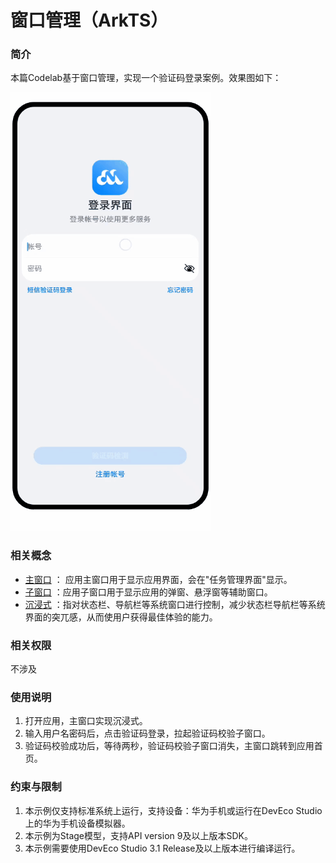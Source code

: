 # 窗口管理（ArkTS）

### 简介
本篇Codelab基于窗口管理，实现一个验证码登录案例。效果图如下：

![](screenshots/device/windowmanager.gif)

### 相关概念

- [主窗口](https://developer.harmonyos.com/cn/docs/documentation/doc-guides-V3/application-window-stage-0000001427584712-V3?catalogVersion=V3#ZH-CN_TOPIC_0000001523968638__%E8%AE%BE%E7%BD%AE%E5%BA%94%E7%94%A8%E4%B8%BB%E7%AA%97%E5%8F%A3) ： 应用主窗口用于显示应用界面，会在"任务管理界面"显示。
- [子窗口](https://developer.harmonyos.com/cn/docs/documentation/doc-guides-V3/application-window-stage-0000001427584712-V3?catalogVersion=V3#ZH-CN_TOPIC_0000001523968638__%E8%AE%BE%E7%BD%AE%E5%BA%94%E7%94%A8%E5%AD%90%E7%AA%97%E5%8F%A3) ：应用子窗口用于显示应用的弹窗、悬浮窗等辅助窗口。
- [沉浸式](https://developer.harmonyos.com/cn/docs/documentation/doc-guides-V3/application-window-stage-0000001427584712-V3?catalogVersion=V3#ZH-CN_TOPIC_0000001523968638__%E4%BD%93%E9%AA%8C%E7%AA%97%E5%8F%A3%E6%B2%89%E6%B5%B8%E5%BC%8F%E8%83%BD%E5%8A%9B) ：指对状态栏、导航栏等系统窗口进行控制，减少状态栏导航栏等系统界面的突兀感，从而使用户获得最佳体验的能力。

### 相关权限

不涉及

### 使用说明

1. 打开应用，主窗口实现沉浸式。
2. 输入用户名密码后，点击验证码登录，拉起验证码校验子窗口。
3. 验证码校验成功后，等待两秒，验证码校验子窗口消失，主窗口跳转到应用首页。

### 约束与限制

1. 本示例仅支持标准系统上运行，支持设备：华为手机或运行在DevEco Studio上的华为手机设备模拟器。
2. 本示例为Stage模型，支持API version 9及以上版本SDK。
3. 本示例需要使用DevEco Studio 3.1 Release及以上版本进行编译运行。